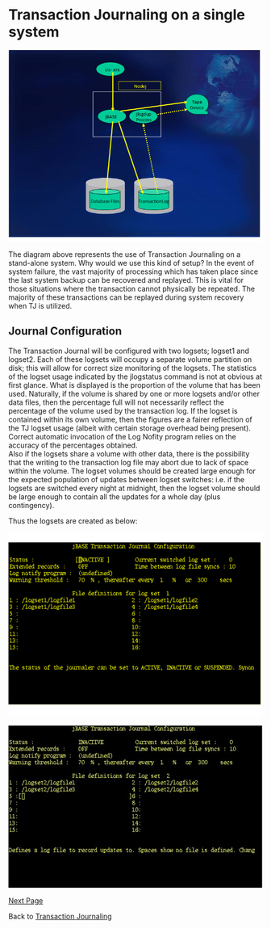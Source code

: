 # Transaction Journaling on a single system

<PageHeader />

![Picture 1](./Picture1.png)

The diagram above represents the use of Transaction Journaling on a stand-alone system. Why would we use this kind of setup? In the event of system failure, the vast majority of processing which has taken place since the last system backup can be recovered and replayed. This is vital for those situations where the transaction cannot physically be repeated. The majority of these transactions can be replayed during system recovery when TJ is utilized.  

## Journal Configuration  

The Transaction Journal will be configured with two logsets; logset1 and logset2. Each of these logsets will occupy a separate volume partition on disk; this will allow for correct size monitoring of the logsets. The statistics of the logset usage indicated by the jlogstatus command is not at obvious at first glance. What is displayed is the proportion of the volume that has been used. Naturally, if the volume is shared by one or more logsets and/or other data files, then the percentage full will not necessarily reflect the percentage of the volume used by the transaction log. If the logset is contained within its own volume, then the figures are a fairer reflection of the TJ logset usage (albeit with certain storage overhead being present). Correct automatic invocation of the Log Nofity program relies on the accuracy of the percentages obtained.  
Also if the logsets share a volume with other data, there is the possibility that the writing to the transaction log file may abort due to lack of space within the volume. The logset volumes should be created large enough for the expected population of updates between logset switches: i.e. if the logsets are switched every night at midnight, then the logset volume should be large enough to contain all the updates for a whole day (plus contingency).

Thus the logsets are created as below:

![Picture 2](./Picture2.png)

![Picture 3](./Picture3.png)

[Next Page](./../single-system-two-decks/README.md)

Back to [Transaction Journaling](./../README.md)

<PageFooter />
